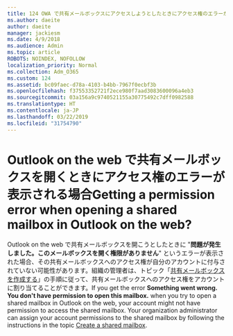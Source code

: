 ```yaml
---
title: 124 OWA で共有メールボックスにアクセスしようとしたときにアクセス権のエラーが表示される場合
ms.author: daeite
author: daeite
manager: jackiesm
ms.date: 4/9/2018
ms.audience: Admin
ms.topic: article
ROBOTS: NOINDEX, NOFOLLOW
localization_priority: Normal
ms.collection: Adm_O365
ms.custom: 124
ms.assetid: bc09faec-d78a-4103-b4bb-7967f0ecbf3b
ms.openlocfilehash: f37553352721f2ece980f7aad3083600096a4eb3
ms.sourcegitcommit: 03a156a9c9740521155a30775492c7dff0982588
ms.translationtype: HT
ms.contentlocale: ja-JP
ms.lasthandoff: 03/22/2019
ms.locfileid: "31754790"
---
```

# <a name="getting-a-permission-error-when-opening-a-shared-mailbox-in-outlook-on-the-web"></a><span data-ttu-id="c9b6b-102">Outlook on the web で共有メールボックスを開くときにアクセス権のエラーが表示される場合</span><span class="sxs-lookup"><span data-stu-id="c9b6b-102">Getting a permission error when opening a shared mailbox in Outlook on the web?</span></span>

<span data-ttu-id="c9b6b-p101">Outlook on the web で共有メールボックスを開こうとしたときに "**問題が発生しました。このメールボックスを開く権限がありません**" というエラーが表示された場合、その共有メールボックスへのアクセス権が自分のアカウントに付与されていない可能性があります。組織の管理者は、トピック「[共有メールボックスを作成する](https://support.office.com/article/871a246d-3acd-4bba-948e-5de8be0544c9)」の手順に従って、共有メールボックスへのアクセス権をアカウントに割り当てることができます。</span><span class="sxs-lookup"><span data-stu-id="c9b6b-p101">If you get the error **Something went wrong. You don't have permission to open this mailbox.** when you try to open a shared mailbox in Outlook on the web, your account might not have permission to access the shared mailbox. Your organization administrator can assign your account permissions to the shared mailbox by following the instructions in the topic [Create a shared mailbox](https://support.office.com/article/871a246d-3acd-4bba-948e-5de8be0544c9).</span></span>
  

